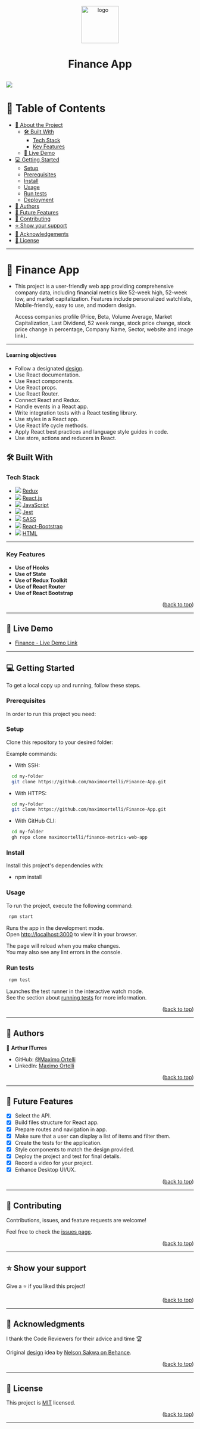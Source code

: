 <a name="readme-top"></a>

<div align="center">
    <img src="src/assets/images/finance-chart.png" alt="logo" width="100"  height="auto" />
    <h1><b>Finance App</b></h1>
</div>

<img src="src/assets/images/finance.jpg"><img>
---

<!-- TABLE OF CONTENTS -->

# 📗 Table of Contents

- [📖 About the Project](#about-project)
  - [🛠 Built With](#built-with)
    - [Tech Stack](#tech-stack)
    - [Key Features](#key-features)
  - [🚀 Live Demo](#live-demo)
- [💻 Getting Started](#getting-started)
  - [Setup](#setup)
  - [Prerequisites](#prerequisites)
  - [Install](#install)
  - [Usage](#usage)
  - [Run tests](#run-tests)
  - [Deployment](#deployment)
- [👥 Authors](#authors)
- [🔭 Future Features](#future-features)
- [🤝 Contributing](#contributing)
- [⭐️ Show your support](#support)
- [🙏 Acknowledgements](#acknowledgements)
- [📝 License](#license)

---

<!-- PROJECT DESCRIPTION -->

# 📖 Finance App <a name="about-project"></a>

- This project is a user-friendly web app providing comprehensive company data, including financial metrics like 52-week high, 52-week low, and market capitalization. Features include personalized watchlists, Mobile-friendly, easy to use, and modern design.

  Access companies profile (Price, Beta, Volume Average, Market Capitalization, Last Dividend, 52 week range, stock price change, stock price change in percentage, Company Name, Sector, website and image link).

---

#### Learning objectives

- Follow a designated [design](<https://www.behance.net/gallery/31579789/Ballhead-App-(Free-PSDs)>).
- Use React documentation.
- Use React components.
- Use React props.
- Use React Router.
- Connect React and Redux.
- Handle events in a React app.
- Write integration tests with a React testing library.
- Use styles in a React app.
- Use React life cycle methods.
- Apply React best practices and language style guides in code.
- Use store, actions and reducers in React.

## 🛠 Built With <a name="built-with"></a>

### Tech Stack <a name="tech-stack"></a>

  <ul>
    <li>
      <img src="https://skillicons.dev/icons?i=redux"/>
      <a href="https://redux.js.org/">Redux</a>
    </li>
    <li>
      <img src="https://skillicons.dev/icons?i=react"/>
      <a href="https://react.dev/">React.js</a>
    </li>
    <li>
      <img src="https://skillicons.dev/icons?i=js"/>
      <a href="https://developer.mozilla.org/en-US/docs/Web/JavaScript">JavaScript</a>
    </li>
    <li>
      <img src="https://skillicons.dev/icons?i=jest"/>
      <a href="https://jestjs.io/">Jest</a>
    </li>
    <li>
      <img src="https://skillicons.dev/icons?i=sass"/>
      <a href="https://sass-lang.com/">SASS</a>
    </li>
    <li>
      <img src="https://skillicons.dev/icons?i=bootstrap"/>
      <a href="https://react-bootstrap.netlify.app/">React-Bootstrap</a>
    </li>
    <li>
      <img src="https://skillicons.dev/icons?i=html"/>
      <a href="https://developer.mozilla.org/en-US/docs/Web/HTML">HTML</a>
    </li>
  </ul>

---

<!-- Features -->

### Key Features <a name="key-features"></a>

- **Use of Hooks**
- **Use of State**
- **Use of Redux Toolkit**
- **Use of React Router**
- **Use of React Bootstrap**

<p align="right">(<a href="#readme-top">back to top</a>)</p>

---

<!-- LIVE DEMO -->

## 🚀 Live Demo <a name="live-demo"></a>

- [Finance - Live Demo Link](https://finance-nuqi3fq7d-maximoortellis-projects.vercel.app/)

---

<!-- GETTING STARTED -->

## 💻 Getting Started <a name="getting-started"></a>

To get a local copy up and running, follow these steps.

### Prerequisites

In order to run this project you need:

### Setup

Clone this repository to your desired folder:

Example commands:

- With SSH:

```bash
  cd my-folder
  git clone https://github.com/maximoortelli/Finance-App.git
```

- With HTTPS:

```bash
  cd my-folder
  git clone https://github.com/maximoortelli/Finance-App.git
```

- With GitHub CLI:

```bash
  cd my-folder
  gh repo clone maximoortelli/finance-metrics-web-app
```

### Install

Install this project's dependencies with:

- npm install

### Usage

To run the project, execute the following command:

```bash
 npm start
```

Runs the app in the development mode.\
Open [http://localhost:3000](http://localhost:3000) to view it in your browser.

The page will reload when you make changes.\
You may also see any lint errors in the console.

### Run tests

```bash
 npm test
```

Launches the test runner in the interactive watch mode.\
See the section about [running tests](https://facebook.github.io/create-react-app/docs/running-tests) for more information.

<p align="right">(<a href="#readme-top">back to top</a>)</p>

---

<!-- AUTHORS -->

## 👥 Authors <a name="authors"></a>

👤 **Arthur ITurres**

- GitHub: [@Maximo Ortelli](https://github.com/maximoortelli)
- LinkedIn: [Maximo Ortelli](https://www.linkedin.com/in/maximo-ortelli-rueda/)

<p align="right">(<a href="#readme-top">back to top</a>)</p>

---

<!-- FUTURE FEATURES -->

## 🔭 Future Features <a name="future-features"></a>

- [x] Select the API.
- [x] Build files structure for React app.
- [x] Prepare routes and navigation in app.
- [x] Make sure that a user can display a list of items and filter them.
- [x] Create the tests for the application.
- [x] Style components to match the design provided.
- [x] Deploy the project and test for final details.
- [x] Record a video for your project.
- [x] Enhance Desktop UI/UX.

<p align="right">(<a href="#readme-top">back to top</a>)</p>

---

<!-- CONTRIBUTING -->

## 🤝 Contributing <a name="contributing"></a>

Contributions, issues, and feature requests are welcome!

Feel free to check the [issues page](https://github.com/maximoortelli/Finance-App/issues).

<p align="right">(<a href="#readme-top">back to top</a>)</p>

---

<!-- SUPPORT -->

## ⭐️ Show your support <a name="support"></a>

Give a ⭐ if you liked this project!

<p align="right">(<a href="#readme-top">back to top</a>)</p>

---

<!-- ACKNOWLEDGEMENTS -->

## 🙏 Acknowledgments <a name="acknowledgements"></a>

I thank the Code Reviewers for their advice and time 🏆

Original [design](<https://www.behance.net/gallery/31579789/Ballhead-App-(Free-PSDs)>) idea by [Nelson Sakwa on Behance](https://www.behance.net/sakwadesignstudio).

<p align="right">(<a href="#readme-top">back to top</a>)</p>

---

<!-- LICENSE -->

## 📝 License <a name="license"></a>

This project is [MIT](./LICENSE) licensed.

<p align="right">(<a href="#readme-top">back to top</a>)</p>

---
